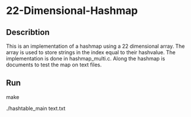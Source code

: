 # 22-Dimensional-Hashmap

## Describtion

This is an implementation of a hashmap using a 22 dimensional array. The array is used to store strings in the index equal to their hashvalue. 
The implementation is done in hashmap_multi.c.
Along the hashmap is documents to test the map on text files. 

## Run

make

./hashtable_main text.txt
